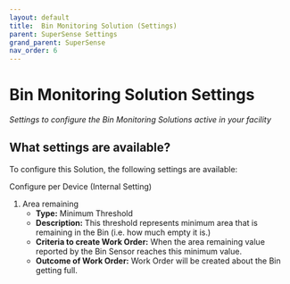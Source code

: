 ```yaml
---
layout: default
title:  Bin Monitoring Solution (Settings)
parent: SuperSense Settings
grand_parent: SuperSense
nav_order: 6
---
```


# Bin Monitoring Solution Settings
*Settings to configure the Bin Monitoring Solutions active in your facility*

## What settings are available?
To configure this Solution, the following settings are available:

Configure per Device (Internal Setting) 
1. Area remaining 
    - **Type:** Minimum Threshold
    - **Description:** This threshold represents minimum area that is remaining in the Bin (i.e. how much empty it is.) 
    - **Criteria to create Work Order:** When the area remaining value reported by the Bin Sensor reaches this minimum value.
    - **Outcome of Work Order:** Work Order will be created about the Bin getting full.